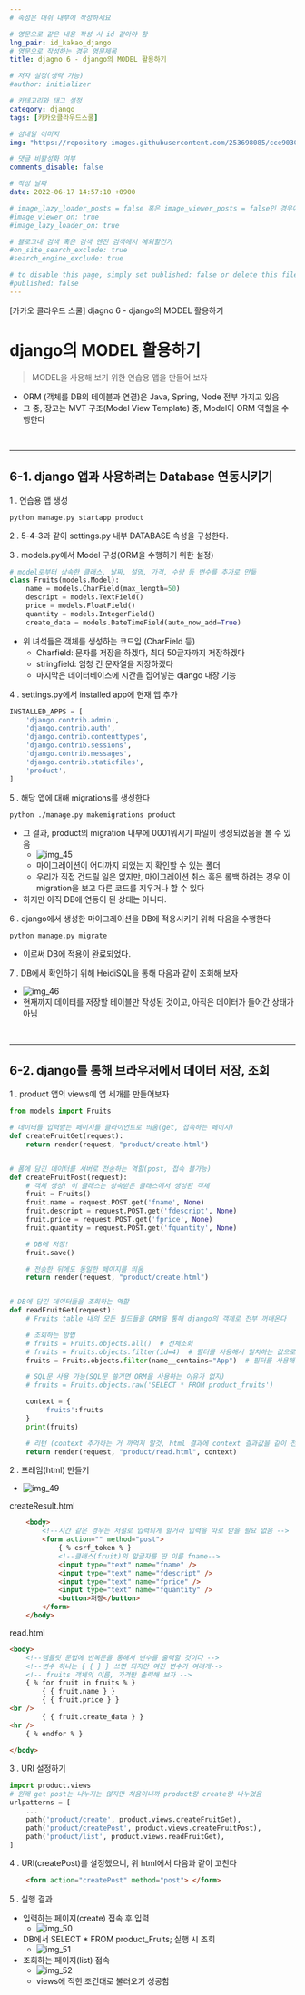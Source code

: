 ```yaml
---
# 속성은 대쉬 내부에 작성하세요

# 영문으로 같은 내용 작성 시 id 같아야 함
lng_pair: id_kakao_django
# 영문으로 작성하는 경우 영문제목
title: djagno 6 - django의 MODEL 활용하기

# 저자 설정(생략 가능)
#author: initializer

# 카테고리와 태그 설정
category: django
tags: [카카오클라우드스쿨]

# 섬네일 이미지
img: "https://repository-images.githubusercontent.com/253698085/cce90300-78c3-11ea-8b94-604fad2c516d"

# 댓글 비활성화 여부
comments_disable: false

# 작성 날짜
date: 2022-06-17 14:57:10 +0900

# image_lazy_loader_posts = false 혹은 image_viewer_posts = false인 경우에만 사용하세요
#image_viewer_on: true
#image_lazy_loader_on: true

# 블로그내 검색 혹은 검색 엔진 검색에서 예외할건가
#on_site_search_exclude: true
#search_engine_exclude: true

# to disable this page, simply set published: false or delete this file
#published: false
---
```


<!-- outline-start -->

[카카오 클라우드 스쿨] djagno 6 - django의 MODEL 활용하기

<!-- outline-end -->



# django의 MODEL 활용하기
> MODEL을 사용해 보기 위한 연습용 앱을 만들어 보자



* ORM (객체를 DB의 테이블과 연결)은 Java, Spring, Node 전부 가지고 있음
* 그 중, 장고는 MVT 구조(Model View Template) 중, Model이 ORM 역할을 수행한다

<br>
<hr>

## 6-1. django 앱과 사용하려는 Database 연동시키기

1 . 연습용 앱 생성

```shell
python manage.py startapp product
```

2 . 5-4-3과 같이 settings.py 내부 DATABASE 속성을 구성한다. <br>

3 . models.py에서 Model 구성(ORM을 수행하기 위한 설정)
```python
# model로부터 상속한 클래스, 날짜, 설명, 가격, 수량 등 변수를 추가로 만듦
class Fruits(models.Model):
    name = models.CharField(max_length=50)
    descript = models.TextField()
    price = models.FloatField()
    quantity = models.IntegerField()
    create_data = models.DateTimeField(auto_now_add=True)
```

* 위 녀석들은 객체를 생성하는 코드임 (CharField 등)
  * Charfield: 문자를 저장을 하겠다, 최대 50글자까지 저장하겠다
  * stringfield: 엄청 긴 문자열을 저장하겠다
  * 마지막은 데이터베이스에 시간을 집어넣는 django 내장 기능

4 . settings.py에서 installed app에 현재 앱 추가

```python
INSTALLED_APPS = [
    'django.contrib.admin',
    'django.contrib.auth',
    'django.contrib.contenttypes',
    'django.contrib.sessions',
    'django.contrib.messages',
    'django.contrib.staticfiles',
    'product',
]
```

5 . 해당 앱에 대해 migrations를 생성한다

```shell
python ./manage.py makemigrations product
```

* 그 결과, product의 migration 내부에 0001뭐시기 파일이 생성되었음을  볼 수 있음
  * ![img_45](https://user-images.githubusercontent.com/104918800/174492114-8c006104-3aa0-4f82-9731-44722d64df25.png)
  * 마이그레이션이 어디까지 되었는 지 확인할 수 있는 폴더
  * 우리가 직접 건드릴 일은 없지만,  마이그레이션 취소 혹은 롤백 하려는 경우 이 migration을 보고 다른 코드를 지우거나 할 수 있다
* 하지만 아직 DB에 연동이 된 상태는 아니다.

6 . django에서 생성한 마이그레이션을 DB에 적용시키기 위해 다음을 수행한다

```shell
python manage.py migrate
```

* 이로써 DB에 적용이 완료되었다.

7 . DB에서 확인하기 위해 HeidiSQL을 통해 다음과 같이 조회해 보자
* ![img_46](https://user-images.githubusercontent.com/104918800/174492115-47b548ba-0d16-4e6f-aad6-3dea0dc7352a.png)
* 현재까지 데이터를 저장할 테이블만 작성된 것이고, 아직은 데이터가 들어간 상태가 아님

<br>
<hr>

## 6-2. django를 통해 브라우저에서 데이터 저장, 조회

1 . product 앱의 views에 앱 세개를 만들어보자

```python
from models import Fruits

# 데이터를 입력받는 페이지를 클라이언트로 띄움(get, 접속하는 페이지)
def createFruitGet(request):
    return render(request, "product/create.html")


# 폼에 담긴 데이터를 서버로 전송하는 역할(post, 접속 불가능)
def createFruitPost(request):
    # 객체 생성! 이 클래스는 상속받은 클래스에서 생성된 객체
    fruit = Fruits()
    fruit.name = request.POST.get('fname', None)
    fruit.descript = request.POST.get('fdescript', None)
    fruit.price = request.POST.get('fprice', None)
    fruit.quantity = request.POST.get('fquantity', None)

    # DB에 저장!
    fruit.save()

    # 전송한 뒤에도 동일한 페이지를 띄움
    return render(request, "product/create.html")


# DB에 담긴 데이터들을 조회하는 역할
def readFruitGet(request):
    # Fruits table 내의 모든 필드들을 ORM을 통해 django의 객체로 전부 꺼내온다

    # 조회하는 방법
    # fruits = Fruits.objects.all()  # 전체조회
    # fruits = Fruits.objects.filter(id=4)  # 필터를 사용해서 일치하는 값으로 조회
    fruits = Fruits.objects.filter(name__contains="App")  # 필터를 사용해서 포함된 일부문자로 검색

    # SQL문 사용 가능(SQL문 쓸거면 ORM을 사용하는 이유가 없지)
    # fruits = Fruits.objects.raw('SELECT * FROM product_fruits')

    context = {
        'fruits':fruits
    }
    print(fruits)

    # 리턴 (context 추가하는 거 까먹지 말것, html 결과에 context 결과값을 같이 전달)
    return render(request, "product/read.html", context)
```

2 . 프레임(html) 만들기
* ![img_49](https://user-images.githubusercontent.com/104918800/174492100-8b5dcfaa-7a74-4eb0-9daa-a1f9836cb181.png)

createResult.html
```html
    <body>
        <!--시간 같은 경우는 저절로 입력되게 할거라 입력을 따로 받을 필요 없음 -->
        <form action="" method="post">
            { % csrf_token % }
            <!--클래스(fruit)의 앞글자를 딴 이름 fname-->
            <input type="text" name="fname" />
            <input type="text" name="fdescript" />
            <input type="text" name="fprice" />
            <input type="text" name="fquantity" />
            <button>저장</button>
        </form>
    </body>
```

read.html
```html
<body>
    <!--템플릿 문법에 반복문을 통해서 변수를 출력할 것이다 -->
    <!--변수 하나는 { { } } 쓰면 되지만 여긴 변수가 여려개-->
    <!-- fruits 객체의 이름, 가격만 출력해 보자 -->
    { % for fruit in fruits % }
        { { fruit.name } }
        { { fruit.price } }
<br />
        { { fruit.create_data } }
<hr />
    { % endfor % }

</body>
```

3 . URI 설정하기

```python
import product.views
# 원래 get post는 나누지는 않지만 처음이니까 product랑 create랑 나누었음
urlpatterns = [
    ...
    path('product/create', product.views.createFruitGet),
    path('product/createPost', product.views.createFruitPost),
    path('product/list', product.views.readFruitGet),
]
```

4 . URI(createPost)를 설정했으니, 위 html에서 다음과 같이 고친다

```html
    <form action="createPost" method="post"> </form>
```

5 . 실행 결과
* 입력하는 페이지(create) 접속 후 입력
  * ![img_50](https://user-images.githubusercontent.com/104918800/174492102-affbd5dd-6e31-48eb-82dd-4657502b7ca8.png)
* DB에서 SELECT * FROM product_Fruits; 실행 시 조회
  * ![img_51](https://user-images.githubusercontent.com/104918800/174492105-3a50b049-0066-4e07-93f9-5e61f5a84724.png)
* 조회하는 페이지(list) 접속
  * ![img_52](https://user-images.githubusercontent.com/104918800/174492106-69f53a17-b89f-41f1-8620-aac754b66cdc.png)
  * views에 적힌 조건대로 불러오기 성공함


